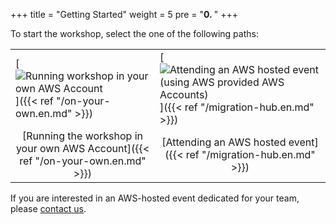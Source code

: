 +++
title = "Getting Started"
weight = 5
pre = "<b>0. </b>"
+++
<style>
    table tr th:empty {
      display: none;
    }

    table { border: none; }
    td {border:none;}
</style>

To start the workshop, select the one of the following paths:

| | |
| --- | --- |
| [![Running workshop in your own AWS Account](/intro/option-self-paced.png)]({{< ref "/on-your-own.en.md" >}}) | [![Attending an AWS hosted event (using AWS provided AWS Accounts)](/intro/option-aws-led.png)]({{< ref "/migration-hub.en.md" >}}) |
| <center>[Running the workshop in your own AWS Account]({{< ref "/on-your-own.en.md" >}})</center> | <center>[Attending an AWS hosted event]({{< ref "/migration-hub.en.md" >}})</center> |

 If you are interested in an AWS-hosted event dedicated for your team, please <a href="application-migration-workshop@amazon.com">contact us</a>.
